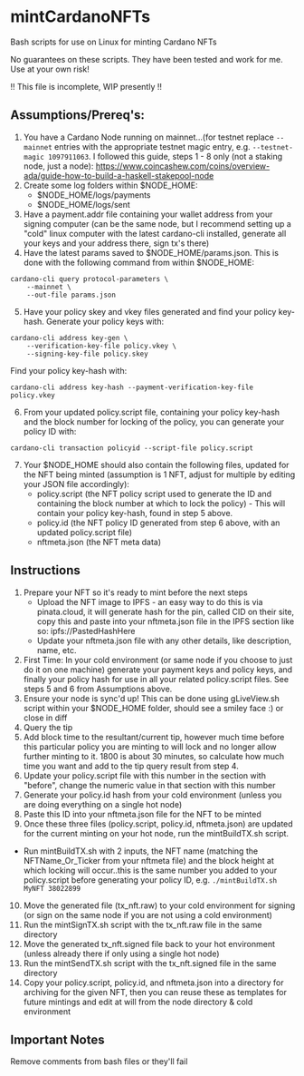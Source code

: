 # mintCardanoNFTs
Bash scripts for use on Linux for minting Cardano NFTs

No guarantees on these scripts. They have been tested and work for me. Use at your own risk!

!! This file is incomplete, WIP presently !!

## Assumptions/Prereq's:

 1. You have a Cardano Node running on mainnet...(for testnet replace `--mainnet` entries with the appropriate testnet magic entry, e.g. `--testnet-magic 1097911063`.  I followed this guide, steps 1 - 8 only (not a staking node, just a node): https://www.coincashew.com/coins/overview-ada/guide-how-to-build-a-haskell-stakepool-node
 2. Create some log folders within $NODE_HOME:
    - $NODE_HOME/logs/payments
    - $NODE_HOME/logs/sent
 3. Have a payment.addr file containing your wallet address from your signing computer (can be the same node, but I recommend setting up a "cold" linux computer with the latest cardano-cli installed, generate all your keys and your address there, sign tx's there)
 4. Have the latest params saved to $NODE_HOME/params.json. This is done with the following command from within $NODE_HOME:
```
cardano-cli query protocol-parameters \
    --mainnet \
    --out-file params.json
```
 5. Have your policy skey and vkey files generated and find your policy key-hash.
Generate your policy keys with:
```
cardano-cli address key-gen \
    --verification-key-file policy.vkey \
    --signing-key-file policy.skey
```
Find your policy key-hash with:
```
cardano-cli address key-hash --payment-verification-key-file policy.vkey
```
 6. From your updated policy.script file, containing your policy key-hash and the block number for locking of the policy, you can generate your policy ID with:
```
cardano-cli transaction policyid --script-file policy.script
```
 7. Your $NODE_HOME should also contain the following files, updated for the NFT being minted (assumption is 1 NFT, adjust for multiple by editing your JSON file accordingly):
    - policy.script (the NFT policy script used to generate the ID and containing the block number at which to lock the policy) - This will contain your policy key-hash, found in step 5 above.
    - policy.id (the NFT policy ID generated from step 6 above, with an updated policy.script file)
    - nftmeta.json (the NFT meta data)

 
 ## Instructions
 
 1. Prepare your NFT so it's ready to mint before the next steps
    - Upload the NFT image to IPFS - an easy way to do this is via pinata.cloud, it will generate hash for the pin, called CID on their site, copy this and paste into your nftmeta.json file in the IPFS section like so: ipfs://PastedHashHere
    - Update your nftmeta.json file with any other details, like description, name, etc.
 2. First Time: In your cold environment (or same node if you choose to just do it on one machine) generate your payment keys and policy keys, and finally your policy hash for use in all your related policy.script files. See steps 5 and 6 from Assumptions above.
 3. Ensure your node is sync'd up! This can be done using gLiveView.sh script within your $NODE_HOME folder, should see a smiley face :) or close in diff
 4. Query the tip
 5. Add block time to the resultant/current tip, however much time before this particular policy you are minting to will lock and no longer allow further minting to it.  1800 is about 30 minutes, so calculate how much time you want and add to the tip query result from step 4.
 6. Update your policy.script file with this number in the section with "before", change the numeric value in that section with this number
 7. Generate your policy.id hash from your cold environment (unless you are doing everything on a single hot node)
 8. Paste this ID into your nftmeta.json file for the NFT to be minted
 9. Once these three files (policy.script, policy.id, nftmeta.json) are updated for the current minting on your hot node, run the mintBuildTX.sh script.
  - Run mintBuildTX.sh with 2 inputs, the NFT name (matching the NFTName_Or_Ticker from your nftmeta file) and the block height at which locking will occur..this is the same number you added to your policy.script before generating your policy ID, e.g. `./mintBuildTX.sh MyNFT 38022899`
 10. Move the generated file (tx_nft.raw) to your cold environment for signing (or sign on the same node if you are not using a cold environment)
 11. Run the mintSignTX.sh script with the tx_nft.raw file in the same directory
 12. Move the generated tx_nft.signed file back to your hot environment (unless already there if only using a single hot node)
 13. Run the mintSendTX.sh script with the tx_nft.signed file in the same directory
 14. Copy your policy.script, policy.id, and nftmeta.json into a directory for archiving for the given NFT, then you can reuse these as templates for future mintings and edit at will from the node directory & cold environment

## Important Notes

Remove comments from bash files or they'll fail
